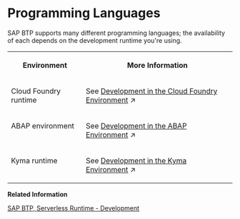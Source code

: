 <!-- loioc13bab7c106948f588e7bf5808a2ef4b -->

# Programming Languages

SAP BTP supports many different programming languages; the availability of each depends on the development runtime you're using.


<table>
<tr>
<th valign="top">

Environment

</th>
<th valign="top">

More Information

</th>
</tr>
<tr>
<td valign="top">

Cloud Foundry runtime

</td>
<td valign="top">

See [Development in the Cloud Foundry Environment](https://help.sap.com/viewer/65de2977205c403bbc107264b8eccf4b/Validation/en-US/40a8f8f6f1724e0ca0fd2a8777f45504.html "Learn more about developing applications on the SAP BTP, Cloud Foundry environment.") :arrow_upper_right: 

</td>
</tr>
<tr>
<td valign="top">

ABAP environment

</td>
<td valign="top">

See [Development in the ABAP Environment](https://help.sap.com/viewer/65de2977205c403bbc107264b8eccf4b/Validation/en-US/31367ef6c3e947059e0d7c1cbfcaae93.html "Learn more about developing applications in the ABAP environment.") :arrow_upper_right:

</td>
</tr>
<tr>
<td valign="top">

Kyma runtime

</td>
<td valign="top">

See [Development in the Kyma Environment](https://help.sap.com/viewer/65de2977205c403bbc107264b8eccf4b/Validation/en-US/606ec610ee4746c09d5d2bef5a85a124.html "Learn more about developing applications in SAP BTP, Kyma runtime.") :arrow_upper_right:

</td>
</tr>
</table>

**Related Information**  


[SAP BTP, Serverless Runtime - Development](https://help.sap.com/viewer/bf7b2ff68518427c85b30ac3184ad215/Cloud/en-US/e1934bfce7614872b682cae207444ef1.html)

